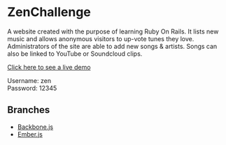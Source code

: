 # ZenChallenge

A website created with the purpose of learning Ruby On Rails. It lists new music and allows anonymous visitors to up-vote tunes they love. Administrators of the site are able to add new songs & artists. Songs can also be linked to YouTube or Soundcloud clips.

[Click here to see a live demo](http://zen-challenge.herokuapp.com)

Username: zen  
Password: 12345

## Branches

- [Backbone.js](https://github.com/danielbreves/zen_challenge/tree/backbonejs)
- [Ember.js](https://github.com/danielbreves/zen_challenge/tree/ember_conversion)

